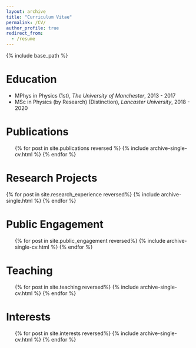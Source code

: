 ```yaml
---
layout: archive
title: "Curriculum Vitae"
permalink: /CV/
author_profile: true
redirect_from:
  - /resume
---
```


{% include base_path %}

Education
======
* MPhys in Physics (1st), <i>The University of Manchester</i>, 2013 - 2017
* MSc in Physics (by Research) (Distinction), <i>Lancaster University</i>, 2018 - 2020

Publications
======
  <ul>{% for post in site.publications reversed %}
    {% include archive-single-cv.html %}
  {% endfor %}</ul>
  
  
Research Projects
======
{% for post in site.research_experience reversed%}
  {% include archive-single.html %}
{% endfor %}

  
Public Engagement
======
  <ul>{% for post in site.public_engagement reversed%}
    {% include archive-single-cv.html %}
  {% endfor %}</ul>
  
  
Teaching
======
  <ul>{% for post in site.teaching reversed%}
    {% include archive-single-cv.html %}
  {% endfor %}</ul>
  
Interests
======
  <ul>{% for post in site.interests reversed%}
    {% include archive-single-cv.html %}
  {% endfor %}</ul>
